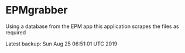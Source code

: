 # EPMgrabber
Using a database from the EPM app this application scrapes the files as required


Latest backup: Sun Aug 25 06:51:01 UTC 2019
